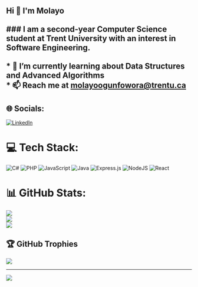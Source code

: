 ## Hi 👋 I'm Molayo<br><br>### I am a second-year Computer Science student at Trent University with an interest in Software Engineering.<br><br>* 🌱 I’m currently learning about Data Structures and Advanced Algorithms<br>* 📫 Reach me at molayoogunfowora@trentu.ca


## 🌐 Socials:
[![LinkedIn](https://img.shields.io/badge/LinkedIn-%230077B5.svg?logo=linkedin&logoColor=white)](https://linkedin.com/in/https://www.linkedin.com/in/molayo-o/) 

# 💻 Tech Stack:
![C#](https://img.shields.io/badge/c%23-%23239120.svg?style=for-the-badge&logo=csharp&logoColor=white) ![PHP](https://img.shields.io/badge/php-%23777BB4.svg?style=for-the-badge&logo=php&logoColor=white) ![JavaScript](https://img.shields.io/badge/javascript-%23323330.svg?style=for-the-badge&logo=javascript&logoColor=%23F7DF1E) ![Java](https://img.shields.io/badge/java-%23ED8B00.svg?style=for-the-badge&logo=openjdk&logoColor=white) ![Express.js](https://img.shields.io/badge/express.js-%23404d59.svg?style=for-the-badge&logo=express&logoColor=%2361DAFB) ![NodeJS](https://img.shields.io/badge/node.js-6DA55F?style=for-the-badge&logo=node.js&logoColor=white) ![React](https://img.shields.io/badge/react-%2320232a.svg?style=for-the-badge&logo=react&logoColor=%2361DAFB)
# 📊 GitHub Stats:
![](https://github-readme-stats.vercel.app/api?username=Molayo-O&theme=dark&hide_border=false&include_all_commits=false&count_private=false)<br/>
![](https://github-readme-streak-stats.herokuapp.com/?user=Molayo-O&theme=dark&hide_border=false)<br/>
![](https://github-readme-stats.vercel.app/api/top-langs/?username=Molayo-O&theme=dark&hide_border=false&include_all_commits=false&count_private=false&layout=compact)

## 🏆 GitHub Trophies
![](https://github-profile-trophy.vercel.app/?username=Molayo-O&theme=radical&no-frame=false&no-bg=true&margin-w=4)

---
[![](https://visitcount.itsvg.in/api?id=Molayo-O&icon=0&color=0)](https://visitcount.itsvg.in)


